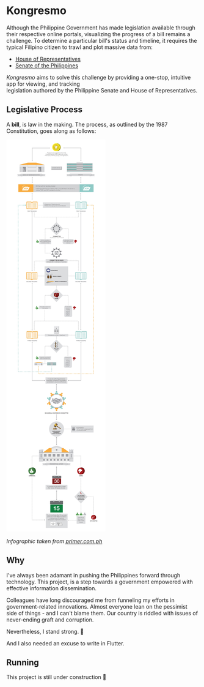# Kongresmo

Although the Philippine Government has made legislation available through their respective online portals, 
visualizing the progress of a bill remains a challenge. To determine a particular bill's status and timeline, 
it requires the typical Filipino citizen to trawl and plot massive data from:

* [House of Representatives](http://www.congress.gov.ph/legisdocs/?v=bills)
* [Senate of the Philippines](https://www.senate.gov.ph/lis/leg_sys.aspx)

*Kongresmo* aims to solve this challenge by providing a one-stop, intuitive app for viewing, and tracking  
legislation authored by the Philippine Senate and House of Representatives.


## Legislative Process

A **bill**, is law in the making. The process, as outlined by the 1987 Constitution, goes along as follows:

![](./docs/bill.jpg)

_Infographic taken from [primer.com.ph](http://primer.com.ph/tips-guides/2016/10/02/introduction-to-the-philippine-legislative-process/)_

## Why

I've always been adamant in pushing the Philippines forward through technology. This project, is a step 
towards a government empowered with effective information dissemination. 

Colleagues have long discouraged me from funneling my efforts in government-related innovations. Almost 
everyone lean on the pessimist side of things - and I can't blame them. Our country is riddled with issues 
of never-ending graft and corruption.

Nevertheless, I stand strong. 🤞

And I also needed an excuse to write in Flutter.

## Running

This project is still under construction 🚧
